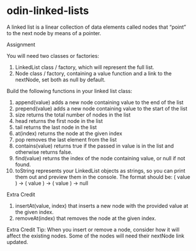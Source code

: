 # odin-linked-lists

A linked list is a linear collection of data elements called nodes that “point” to the next node by means of a pointer.

Assignment

You will need two classes or factories:

1.  LinkedList class / factory, which will represent the full list.
2.  Node class / factory, containing a value function and a link to the nextNode, set both as null by default.

Build the following functions in your linked list class:

1.  append(value) adds a new node containing value to the end of the list
2.  prepend(value) adds a new node containing value to the start of the list
3.  size returns the total number of nodes in the list
4.  head returns the first node in the list
5.  tail returns the last node in the list
6.  at(index) returns the node at the given index
7.  pop removes the last element from the list
8.  contains(value) returns true if the passed in value is in the list and otherwise returns false.
9.  find(value) returns the index of the node containing value, or null if not found.
10. toString represents your LinkedList objects as strings, so you can print them out and preview them in the console. The format should be: ( value ) -> ( value ) -> ( value ) -> null

Extra Credit

1.  insertAt(value, index) that inserts a new node with the provided value at the given index.
2.  removeAt(index) that removes the node at the given index.

Extra Credit Tip: When you insert or remove a node, consider how it will affect the existing nodes. Some of the nodes will need their nextNode link updated.
